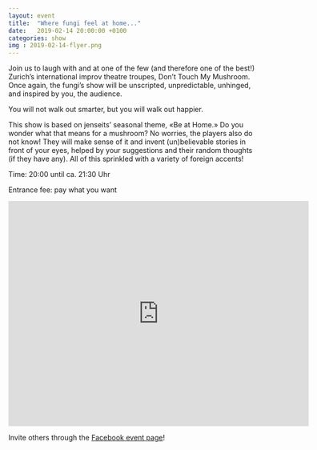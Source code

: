 ```yaml
---
layout: event
title:  "Where fungi feel at home..."
date:   2019-02-14 20:00:00 +0100
categories: show
img : 2019-02-14-flyer.png
---
```

Join us to laugh with and at one of the few (and therefore one of the best!) Zurich’s international improv theatre troupes, Don’t Touch My Mushroom. Once again, the fungi’s show will be unscripted, unpredictable, unhinged, and inspired by you, the audience.

You will not walk out smarter, but you will walk out happier.
<!--more-->
This show is based on jenseits’ seasonal theme, «Be at Home.» Do you wonder what that means for a mushroom? No worries, the players also do not know! They will make sense of it and invent (un)believable stories in front of your eyes, helped by your suggestions and their random thoughts (if they have any). All of this sprinkled with a variety of foreign accents!

Time: 20:00 until ca. 21:30 Uhr

Entrance fee: pay what you want

<iframe src="https://www.google.com/maps/embed?pb=!1m18!1m12!1m3!1d2701.3164958683724!2d8.52006681583793!3d47.38625731116593!2m3!1f0!2f0!3f0!3m2!1i1024!2i768!4f13.1!3m3!1m2!1s0x47900a15619f4fa9%3A0x124e7e779b279679!2sjenseits+im+Viadukt!5e0!3m2!1sen!2sch!4v1529147583692" width="600" height="450" frameborder="0" style="border:0" allowfullscreen></iframe>

Invite others through the [Facebook event page](https://www.facebook.com/events/328722987949215/)!
